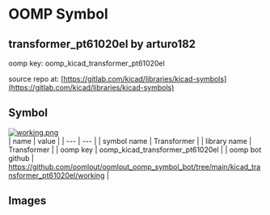# OOMP Symbol  
## transformer_pt61020el  by arturo182  
  
oomp key: oomp_kicad_transformer_pt61020el  
  
source repo at: [https://gitlab.com/kicad/libraries/kicad-symbols](https://gitlab.com/kicad/libraries/kicad-symbols)  
## Symbol  
  
[![working.png](working_600.png)](working.png)  
| name | value | 
| --- | --- | 
| symbol name | Transformer | 
| library name | Transformer | 
| oomp key | oomp_kicad_transformer_pt61020el | 
| oomp bot github | https://github.com/oomlout/oomlout_oomp_symbol_bot/tree/main/kicad_transformer_pt61020el/working | 
## Images  
